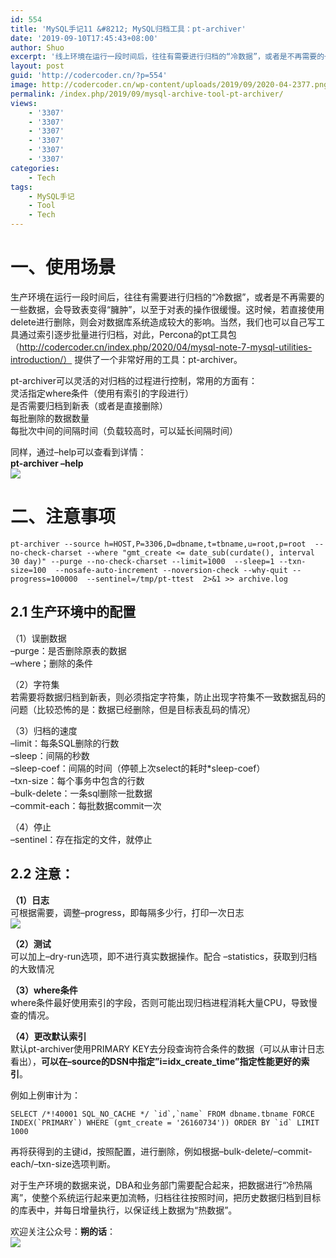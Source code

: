 ```yaml
---
id: 554
title: 'MySQL手记11 &#8212; MySQL归档工具：pt-archiver'
date: '2019-09-10T17:45:43+08:00'
author: Shuo
excerpt: '线上环境在运行一段时间后，往往有需要进行归档的“冷数据”，或者是不再需要的一些数据，会导致表变得“臃肿”，以至于对表的操作很缓慢。 pt-archiver可以灵活的归档数据，并对归档的过程进行控制。'
layout: post
guid: 'http://codercoder.cn/?p=554'
image: http://codercoder.cn/wp-content/uploads/2019/09/2020-04-2377.png
permalink: /index.php/2019/09/mysql-archive-tool-pt-archiver/
views:
    - '3307'
    - '3307'
    - '3307'
    - '3307'
    - '3307'
    - '3307'
categories:
    - Tech
tags:
    - MySQL手记
    - Tool
    - Tech
---
```


# 一、使用场景

 生产环境在运行一段时间后，往往有需要进行归档的“冷数据”，或者是不再需要的一些数据，会导致表变得“臃肿”，以至于对表的操作很缓慢。这时候，若直接使用delete进行删除，则会对数据库系统造成较大的影响。当然，我们也可以自己写工具通过索引逐步批量进行归档，对此，Percona的pt工具包（http://codercoder.cn/index.php/2020/04/mysql-note-7-mysql-utilities-introduction/） 提供了一个非常好用的工具：pt-archiver。

 pt-archiver可以灵活的对归档的过程进行控制，常用的方面有：  
 灵活指定where条件（使用有索引的字段进行）  
 是否需要归档到新表（或者是直接删除）  
 每批删除的数据数量  
 每批次中间的间隔时间（负载较高时，可以延长间隔时间）

 同样，通过–help可以查看到详情：  
 **pt-archiver –help**  
[![](http://codercoder.cn/wp-content/uploads/2019/09/2020-04-2377.png)](http://codercoder.cn/wp-content/uploads/2019/09/2020-04-2377.png)

# 二、注意事项

```
pt-archiver --source h=HOST,P=3306,D=dbname,t=tbname,u=root,p=root  --no-check-charset --where "gmt_create <= date_sub(curdate(), interval 30 day)" --purge --no-check-charset --limit=1000  --sleep=1 --txn-size=100  --nosafe-auto-increment --noversion-check --why-quit --progress=100000  --sentinel=/tmp/pt-ttest  2>&1 >> archive.log

```

## 2.1 生产环境中的配置

（1）误删数据  
 –purge：是否删除原表的数据  
 –where；删除的条件

（2）字符集  
 若需要将数据归档到新表，则必须指定字符集，防止出现字符集不一致数据乱码的问题（比较恐怖的是：数据已经删除，但是目标表乱码的情况）

（3）归档的速度  
 –limit：每条SQL删除的行数  
 –sleep：间隔的秒数  
 –sleep-coef：间隔的时间（停顿上次select的耗时\*sleep-coef）  
 –txn-size：每个事务中包含的行数  
 –bulk-delete：一条sql删除一批数据  
 –commit-each：每批数据commit一次

（4）停止  
 –sentinel：存在指定的文件，就停止

## 2.2 注意：

**（1）日志**  
 可根据需要，调整–progress，即每隔多少行，打印一次日志  
[![](http://codercoder.cn/wp-content/uploads/2019/09/2020-04-2321.png)](http://codercoder.cn/wp-content/uploads/2019/09/2020-04-2321.png)

**（2）测试**  
 可以加上–dry-run选项，即不进行真实数据操作。配合 –statistics，获取到归档的大致情况

**（3）where条件**  
 where条件最好使用索引的字段，否则可能出现归档进程消耗大量CPU，导致慢查的情况。

**（4）更改默认索引**  
 默认pt-archiver使用PRIMARY KEY去分段查询符合条件的数据（可以从审计日志看出），**可以在–source的DSN中指定”i=idx\_create\_time”指定性能更好的索引**。

例如上例审计为：

```
SELECT /*!40001 SQL_NO_CACHE */ `id`,`name` FROM dbname.tbname FORCE INDEX(`PRIMARY`) WHERE (gmt_create = '26160734')) ORDER BY `id` LIMIT 1000

```

 再将获得到的主键id，按照配置，进行删除，例如根据–bulk-delete/–commit-each/–txn-size选项判断。

 对于生产环境的数据来说，DBA和业务部门需要配合起来，把数据进行“冷热隔离”，使整个系统运行起来更加流畅，归档往往按照时间，把历史数据归档到目标的库表中，并每日增量执行，以保证线上数据为“热数据”。

欢迎关注公众号：**朔的话**：  
![](http://codercoder.cn/wp-content/uploads/2020/04/2020-04-2693.jpg)